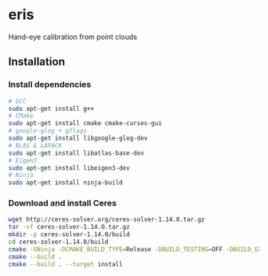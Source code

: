# eris
Hand-eye calibration from point clouds

## Installation

### Install dependencies
```bash
# GCC
sudo apt-get install g++
# CMake
sudo apt-get install cmake cmake-curses-gui
# google-glog + gflags
sudo apt-get install libgoogle-glog-dev
# BLAS & LAPACK
sudo apt-get install libatlas-base-dev
# Eigen3
sudo apt-get install libeigen3-dev
# Ninja
sudo apt-get install ninja-build
```

### Download and install Ceres
```bash
wget http://ceres-solver.org/ceres-solver-1.14.0.tar.gz
tar -xf ceres-solver-1.14.0.tar.gz 
mkdir -p ceres-solver-1.14.0/build
cd ceres-solver-1.14.0/build
cmake -GNinja -DCMAKE_BUILD_TYPE=Release -DBUILD_TESTING=OFF -DBUILD_EXAMPLES=OFF ..
cmake --build .
cmake --build . --target install 
```
